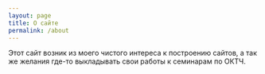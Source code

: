 ```yaml
---
layout: page
title: О сайте
permalink: /about
---
```


Этот сайт возник из моего чистого интереса к построению сайтов, а так же желания где-то выкладывать свои работы к семинарам по ОКТЧ. 